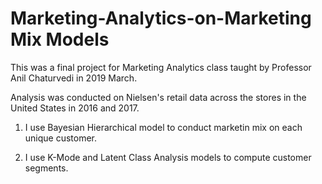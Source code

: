 # Marketing-Analytics-on-Marketing Mix Models

This was a final project for Marketing Analytics class taught by Professor Anil Chaturvedi in 2019 March. 

Analysis was conducted on Nielsen's retail data across the stores in the United States in 2016 and 2017. 

1. I use Bayesian Hierarchical model to conduct marketin mix on each unique customer.

2. I use K-Mode and Latent Class Analysis models to compute customer segments.
